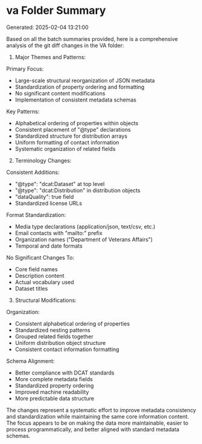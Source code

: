 # va Folder Summary

Generated: 2025-02-04 13:21:00

Based on all the batch summaries provided, here is a comprehensive analysis of the git diff changes in the VA folder:

1. Major Themes and Patterns:

Primary Focus:
- Large-scale structural reorganization of JSON metadata
- Standardization of property ordering and formatting
- No significant content modifications
- Implementation of consistent metadata schemas

Key Patterns:
- Alphabetical ordering of properties within objects
- Consistent placement of "@type" declarations
- Standardized structure for distribution arrays
- Uniform formatting of contact information
- Systematic organization of related fields

2. Terminology Changes:

Consistent Additions:
- "@type": "dcat:Dataset" at top level
- "@type": "dcat:Distribution" in distribution objects
- "dataQuality": true field
- Standardized license URLs

Format Standardization:
- Media type declarations (application/json, text/csv, etc.)
- Email contacts with "mailto:" prefix
- Organization names ("Department of Veterans Affairs")
- Temporal and date formats

No Significant Changes To:
- Core field names
- Description content
- Actual vocabulary used
- Dataset titles

3. Structural Modifications:

Organization:
- Consistent alphabetical ordering of properties
- Standardized nesting patterns
- Grouped related fields together
- Uniform distribution object structure
- Consistent contact information formatting

Schema Alignment:
- Better compliance with DCAT standards
- More complete metadata fields
- Standardized property ordering
- Improved machine readability
- More predictable data structure

The changes represent a systematic effort to improve metadata consistency and standardization while maintaining the same core information content. The focus appears to be on making the data more maintainable, easier to process programmatically, and better aligned with standard metadata schemas.